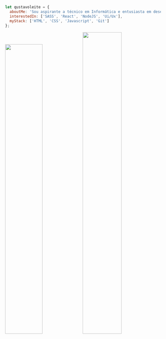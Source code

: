 ```javascript
let qustavoleite = {
  aboutMe: 'Sou aspirante a técnico em Informática e entusiasta em desenvolvimento Front-end.',
  interestedIn: ['SASS', 'React', 'NodeJS', 'Ui/Ux'],
  myStack: ['HTML', 'CSS', 'Javascript', 'Git']
};
```
<img width="49%" src="https://github-readme-stats.vercel.app/api/top-langs?username=qustavoleite&show_icons=true&locale=en&layout=compact&theme=dark&hide_border=true"/> <img width="50%" src="https://github-readme-stats.vercel.app/api?username=qustavoleite&show_icons=true&theme=dark&hide_border=true"/>

<!--<a href = "mailto:"><img src="https://img.shields.io/badge/-Gmail-%23333?style=for-the-badge&logo=gmail&logoColor=white" target="_blank"></a> <a href="https://www.linkedin.com/in/qustavoleite/" target="_blank"><img src="https://img.shields.io/badge/-LinkedIn-%230077B5?style=for-the-badge&logo=linkedin&logoColor=white"></a>-->
